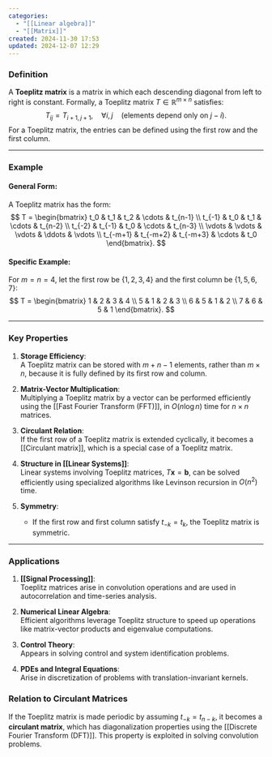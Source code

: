 ```yaml
---
categories:
  - "[[Linear algebra]]"
  - "[[Matrix]]"
created: 2024-11-30 17:53
updated: 2024-12-07 12:29
---
```

### **Definition**
A **Toeplitz matrix** is a matrix in which each descending diagonal from left to right is constant. Formally, a Toeplitz matrix $T \in \mathbb{R}^{m \times n}$ satisfies:
$$
T_{ij} = T_{i+1, j+1}, \quad \forall i, j \quad \text{(elements depend only on } j - i\text{)}.
$$
For a Toeplitz matrix, the entries can be defined using the first row and the first column.

---

### **Example**
#### **General Form**:
A Toeplitz matrix has the form:
$$
T = 
\begin{bmatrix}
t_0 & t_1 & t_2 & \cdots & t_{n-1} \\
t_{-1} & t_0 & t_1 & \cdots & t_{n-2} \\
t_{-2} & t_{-1} & t_0 & \cdots & t_{n-3} \\
\vdots & \vdots & \vdots & \ddots & \vdots \\
t_{-m+1} & t_{-m+2} & t_{-m+3} & \cdots & t_0
\end{bmatrix}.
$$

#### **Specific Example**:
For $m = n = 4$, let the first row be $\{1, 2, 3, 4\}$ and the first column be $\{1, 5, 6, 7\}$:
$$
T = 
\begin{bmatrix}
1 & 2 & 3 & 4 \\
5 & 1 & 2 & 3 \\
6 & 5 & 1 & 2 \\
7 & 6 & 5 & 1
\end{bmatrix}.
$$

---

### **Key Properties**
1. **Storage Efficiency**:  
   A Toeplitz matrix can be stored with $m + n - 1$ elements, rather than $m \times n$, because it is fully defined by its first row and column.

2. **Matrix-Vector Multiplication**:  
   Multiplying a Toeplitz matrix by a vector can be performed efficiently using the [[Fast Fourier Transform (FFT)]], in $O(n \log n)$ time for $n \times n$ matrices.

3. **Circulant Relation**:  
   If the first row of a Toeplitz matrix is extended cyclically, it becomes a [[Circulant matrix]], which is a special case of a Toeplitz matrix.

4. **Structure in [[Linear Systems]]**:  
   Linear systems involving Toeplitz matrices, $T \mathbf{x} = \mathbf{b}$, can be solved efficiently using specialized algorithms like Levinson recursion in $O(n^2)$ time.

5. **Symmetry**:
   - If the first row and first column satisfy $t_{-k} = t_k$, the Toeplitz matrix is symmetric.

---

### **Applications**
1. **[[Signal Processing]]**:  
   Toeplitz matrices arise in convolution operations and are used in autocorrelation and time-series analysis.

2. **Numerical Linear Algebra**:  
   Efficient algorithms leverage Toeplitz structure to speed up operations like matrix-vector products and eigenvalue computations.

3. **Control Theory**:  
   Appears in solving control and system identification problems.

4. **PDEs and Integral Equations**:  
   Arise in discretization of problems with translation-invariant kernels.

### **Relation to Circulant Matrices**
If the Toeplitz matrix is made periodic by assuming $t_{-k} = t_{n-k}$, it becomes a **circulant matrix**, which has diagonalization properties using the [[Discrete Fourier Transform (DFT)]]. This property is exploited in solving convolution problems.